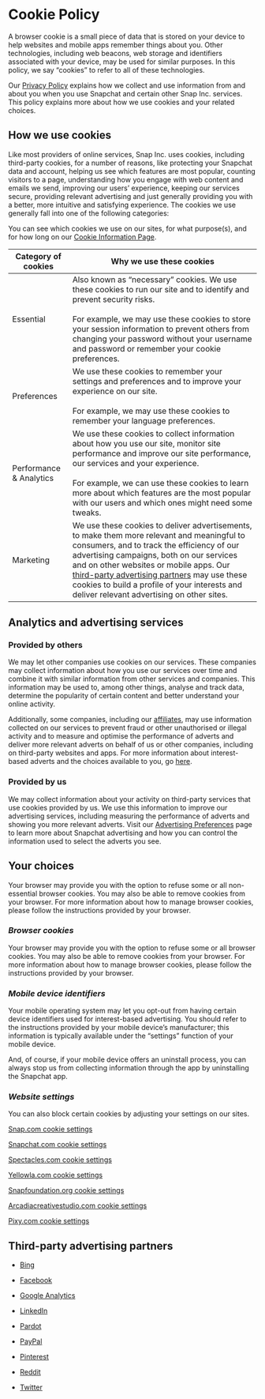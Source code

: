 Cookie Policy
=============

A browser cookie is a small piece of data that is stored on your device to help websites and mobile apps remember things about you. Other technologies, including web beacons, web storage and identifiers associated with your device, may be used for similar purposes. In this policy, we say “cookies” to refer to all of these technologies.

Our [Privacy Policy](https://www.snap.com/en-GB/privacy/privacy-policy/) explains how we collect and use information from and about you when you use Snapchat and certain other Snap Inc. services. This policy explains more about how we use cookies and your related choices.

How we use cookies
------------------

Like most providers of online services, Snap Inc. uses cookies, including third-party cookies, for a number of reasons, like protecting your Snapchat data and account, helping us see which features are most popular, counting visitors to a page, understanding how you engage with web content and emails we send, improving our users’ experience, keeping our services secure, providing relevant advertising and just generally providing you with a better, more intuitive and satisfying experience. The cookies we use generally fall into one of the following categories:

You can see which cookies we use on our sites, for what purpose(s), and for how long on our [Cookie Information Page](https://www.snap.com/en-GB/privacy/cookie-information#Necessary).

| Category of cookies | Why we use these cookies |
| --- | --- |
| Essential | Also known as “necessary” cookies. We use these cookies to run our site and to identify and prevent security risks.  <br>  <br>For example, we may use these cookies to store your session information to prevent others from changing your password without your username and password or remember your cookie preferences. |
| Preferences | We use these cookies to remember your settings and preferences and to improve your experience on our site.  <br>  <br>For example, we may use these cookies to remember your language preferences. |
| Performance & Analytics | We use these cookies to collect information about how you use our site, monitor site performance and improve our site performance, our services and your experience.  <br>  <br>For example, we can use these cookies to learn more about which features are the most popular with our users and which ones might need some tweaks. |
| Marketing | We use these cookies to deliver advertisements, to make them more relevant and meaningful to consumers, and to track the efficiency of our advertising campaigns, both on our services and on other websites or mobile apps. Our [third-party advertising partners](#third-party-advertising-partners) may use these cookies to build a profile of your interests and deliver relevant advertising on other sites. |

Analytics and advertising services
----------------------------------

### Provided by others

We may let other companies use cookies on our services. These companies may collect information about how you use our services over time and combine it with similar information from other services and companies. This information may be used to, among other things, analyse and track data, determine the popularity of certain content and better understand your online activity.

Additionally, some companies, including our [affiliates](https://support.snapchat.com/a/snap-affiliates), may use information collected on our services to prevent fraud or other unauthorised or illegal activity and to measure and optimise the performance of adverts and deliver more relevant adverts on behalf of us or other companies, including on third-party websites and apps. For more information about interest-based adverts and the choices available to you, go [here](https://support.snapchat.com/a/advertising-preferences).

### Provided by us

We may collect information about your activity on third-party services that use cookies provided by us. We use this information to improve our advertising services, including measuring the performance of adverts and showing you more relevant adverts. Visit our [Advertising Preferences](https://support.snapchat.com/a/advertising-preferences) page to learn more about Snapchat advertising and how you can control the information used to select the adverts you see.

Your choices
------------

Your browser may provide you with the option to refuse some or all non-essential browser cookies. You may also be able to remove cookies from your browser. For more information about how to manage browser cookies, please follow the instructions provided by your browser.

### _Browser cookies_

Your browser may provide you with the option to refuse some or all browser cookies. You may also be able to remove cookies from your browser. For more information about how to manage browser cookies, please follow the instructions provided by your browser.

### _Mobile device identifiers_

Your mobile operating system may let you opt-out from having certain device identifiers used for interest-based advertising. You should refer to the instructions provided by your mobile device’s manufacturer; this information is typically available under the “settings” function of your mobile device.

And, of course, if your mobile device offers an uninstall process, you can always stop us from collecting information through the app by uninstalling the Snapchat app.

### _Website settings_

You can also block certain cookies by adjusting your settings on our sites.

[Snap.com cookie settings](https://www.snap.com/en-GB/cookie-settings)

[Snapchat.com cookie settings](https://www.snapchat.com/cookie-settings)

[Spectacles.com cookie settings](https://www.spectacles.com/cookie-settings)

[Yellowla.com cookie settings](https://www.yellowla.com/cookie-settings)

[Snapfoundation.org cookie settings](https://www.snapfoundation.org/cookie-settings)

[Arcadiacreativestudio.com cookie settings](https://arcadiacreativestudio.com/cookie-settings)

[Pixy.com cookie settings](https://pixy.com/cookie-settings)

Third-party advertising partners
--------------------------------

* [Bing](https://privacy.microsoft.com/privacystatement)
    
* [Facebook](https://www.facebook.com/policies/cookies/)
    
* [Google Analytics](https://policies.google.com/technologies/cookies)
    
* [LinkedIn](https://www.linkedin.com/legal/cookie-policy)
    
* [Pardot](https://www.salesforce.com/company/privacy)
    
* [PayPal](https://www.paypal.com/us/webapps/mpp/ua/cookie-full)
    
* [Pinterest](https://policy.pinterest.com/cookies)
    
* [Reddit](https://www.reddit.com/policies/cookies)
    
* [Twitter](https://help.twitter.com/rules-and-policies/twitter-cookies)